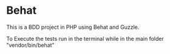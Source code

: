 # Behat

This is a BDD project in PHP using Behat and Guzzle.

To Execute the tests run in the terminal while in the main folder "vendor/bin/behat"
